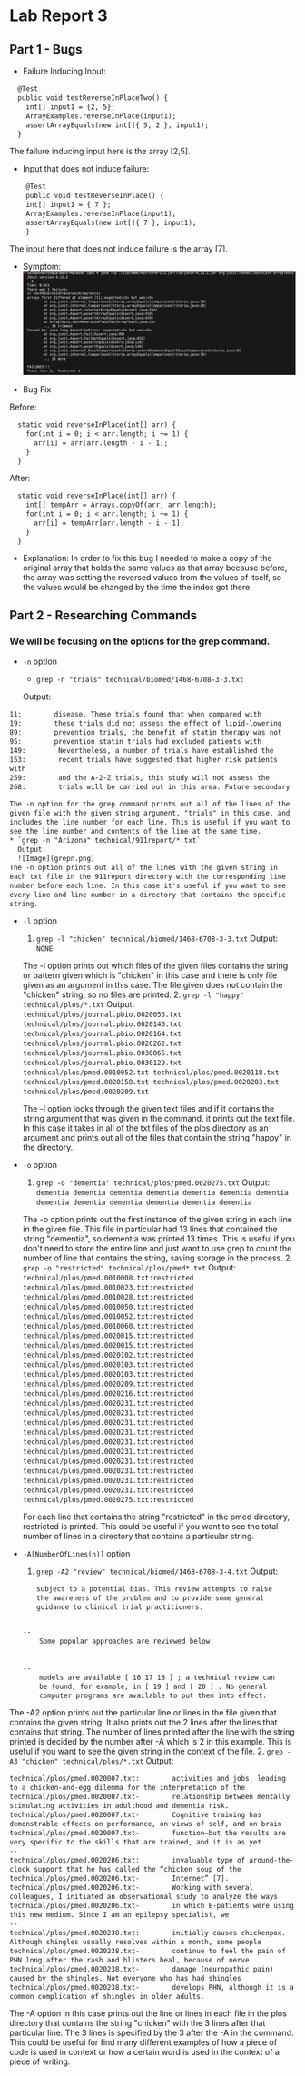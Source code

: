 # Lab Report 3

## Part 1 - Bugs
* Failure Inducing Input:
```
  @Test
  public void testReverseInPlaceTwo() {
    int[] input1 = {2, 5};
    ArrayExamples.reverseInPlace(input1);
    assertArrayEquals(new int[]{ 5, 2 }, input1);
  }
```
The failure inducing input here is the array [2,5].

* Input that does not induce failure:
```
	@Test 
	public void testReverseInPlace() {
    int[] input1 = { 7 };
    ArrayExamples.reverseInPlace(input1);
    assertArrayEquals(new int[]{ 7 }, input1);
	}
```
The input here that does not induce failure is the array [7].

* Symptom:
![Image](symptom.png)

* Bug Fix

Before:
```
  static void reverseInPlace(int[] arr) {
    for(int i = 0; i < arr.length; i += 1) {
      arr[i] = arr[arr.length - i - 1];
    }
  }
```

After:
```
  static void reverseInPlace(int[] arr) {
    int[] tempArr = Arrays.copyOf(arr, arr.length);
    for(int i = 0; i < arr.length; i += 1) {
      arr[i] = tempArr[arr.length - i - 1];
    }
  }
```

* Explanation: In order to fix this bug I needed to make a copy of the original array that holds the same values as that array because before, the array was setting the reversed values from the values of itself, so the values would be changed by the time the index got there.

## Part 2 - Researching Commands

### We will be focusing on the options for the **grep** command.

* `-n` option
	* `grep -n "trials" technical/biomed/1468-6708-3-3.txt`

   Output:
```
11:        disease. These trials found that when compared with
19:        these trials did not assess the effect of lipid-lowering
89:        prevention trials, the benefit of statin therapy was not
95:        prevention statin trials had excluded patients with
149:        Nevertheless, a number of trials have established the
153:        recent trials have suggested that higher risk patients with
259:        and the A-2-Z trials, this study will not assess the
268:        trials will be carried out in this area. Future secondary
```

    The -n option for the grep command prints out all of the lines of the given file with the given string argument, "trials" in this case, and includes the line number for each line. This is useful if you want to see the line number and contents of the line at the same time.
	* `grep -n "Arizona" technical/911report/*.txt`
      Output:
      ![Image](grepn.png)
    The -n option prints out all of the lines with the given string in each txt file in the 911report directory with the corresponding line number before each line. In this case it's useful if you want to see every line and line number in a directory that contains the specific string. 

* `-l` option
  1. `grep -l "chicken" technical/biomed/1468-6708-3-3.txt`
      Output: `NONE`

    The -l option prints out which files of the given files contains the string or pattern given which is "chicken" in this case and there is only file given as an argument in this case. The file given does not contain the "chicken" string, so no files are printed.
  2. `grep -l "happy" technical/plos/*.txt`
      Output:
      ```
technical/plos/journal.pbio.0020053.txt
technical/plos/journal.pbio.0020140.txt
technical/plos/journal.pbio.0020164.txt
technical/plos/journal.pbio.0020262.txt
technical/plos/journal.pbio.0030065.txt
technical/plos/journal.pbio.0030129.txt
technical/plos/pmed.0010052.txt
technical/plos/pmed.0020118.txt
technical/plos/pmed.0020158.txt
technical/plos/pmed.0020203.txt
technical/plos/pmed.0020209.txt```

  The -l option looks through the given text files and if it contains the string argument that was given in the command, it prints out the text 
 file. In this case it takes in all of the txt files of the plos directory as an argument and prints out all of the files that contain the string "happy" in the directory.

* `-o` option
  1. `grep -o "dementia" technical/plos/pmed.0020275.txt`
      Output: ```
dementia
dementia
dementia
dementia
dementia
dementia
dementia
dementia
dementia
dementia
dementia
dementia
dementia```

    The -o option prints out the first instance of the given string in each line in the given file. This file in particular had 13 lines that contained the string "dementia", so dementia was printed 13 times. This is useful if you don't need to store the entire line and just want to use grep to count the number of line that contains the string, saving storage in the process.
  2. `grep -o "restricted" technical/plos/pmed*.txt`
      Output:
      ```
technical/plos/pmed.0010008.txt:restricted
technical/plos/pmed.0010023.txt:restricted
technical/plos/pmed.0010028.txt:restricted
technical/plos/pmed.0010050.txt:restricted
technical/plos/pmed.0010052.txt:restricted
technical/plos/pmed.0010060.txt:restricted
technical/plos/pmed.0020015.txt:restricted
technical/plos/pmed.0020015.txt:restricted
technical/plos/pmed.0020102.txt:restricted
technical/plos/pmed.0020103.txt:restricted
technical/plos/pmed.0020103.txt:restricted
technical/plos/pmed.0020209.txt:restricted
technical/plos/pmed.0020216.txt:restricted
technical/plos/pmed.0020231.txt:restricted
technical/plos/pmed.0020231.txt:restricted
technical/plos/pmed.0020231.txt:restricted
technical/plos/pmed.0020231.txt:restricted
technical/plos/pmed.0020231.txt:restricted
technical/plos/pmed.0020231.txt:restricted
technical/plos/pmed.0020231.txt:restricted
technical/plos/pmed.0020231.txt:restricted
technical/plos/pmed.0020231.txt:restricted
technical/plos/pmed.0020231.txt:restricted
technical/plos/pmed.0020275.txt:restricted```

  For each line that contains the string "restricted" in the pmed directory, restricted is printed. This could be useful if you want to see the 
  total number of lines in a directory that contains a particular string.

* `-A[NumberOfLines(n)]` option
  1. `grep -A2 "review" technical/biomed/1468-6708-3-4.txt`
       Output:
        ```
        subject to a potential bias. This review attempts to raise
        the awareness of the problem and to provide some general
        guidance to clinical trial practitioners.
        ```
        ```
	```
 	--
        Some popular approaches are reviewed below.
      
      
	--
        models are available [ 16 17 18 ] ; a technical review can
        be found, for example, in [ 19 ] and [ 20 ] . No general
        computer programs are available to put them into effect.
	 ```

The -A2 option prints out the particular line or lines in the file given that contains the given string. It also prints out the 2 lines 	after the lines that contains that string. The number of lines printed after the line with the string printed is decided by the number after -A which is 2 in this example. This is useful if you want to see the given string in the context of the file.
  2. `grep -A3 "chicken" technical/plos/*.txt`
      Output:
```
technical/plos/pmed.0020007.txt:        activities and jobs, leading to a chicken-and-egg dilemma for the interpretation of the
technical/plos/pmed.0020007.txt-        relationship between mentally stimulating activities in adulthood and dementia risk.
technical/plos/pmed.0020007.txt-        Cognitive training has demonstrable effects on performance, on views of self, and on brain
technical/plos/pmed.0020007.txt-        function—but the results are very specific to the skills that are trained, and it is as yet
--
technical/plos/pmed.0020206.txt:        invaluable type of around-the-clock support that he has called the “chicken soup of the
technical/plos/pmed.0020206.txt-        Internet” [7].
technical/plos/pmed.0020206.txt-        Working with several colleagues, I initiated an observational study to analyze the ways
technical/plos/pmed.0020206.txt-        in which E-patients were using this new medium. Since I am an epilepsy specialist, we
--
technical/plos/pmed.0020238.txt:        initially causes chickenpox. Although shingles usually resolves within a month, some people
technical/plos/pmed.0020238.txt-        continue to feel the pain of PHN long after the rash and blisters heal, because of nerve
technical/plos/pmed.0020238.txt-        damage (neuropathic pain) caused by the shingles. Not everyone who has had shingles
technical/plos/pmed.0020238.txt-        develops PHN, although it is a common complication of shingles in older adults.
```

  The -A option in this case prints out the line or lines in each file in the plos directory that contains the string "chicken" with the 3 
  lines after that particular line. The 3 lines is specified by the 3 after the -A in the command. This could be useful for find many different 
  examples of how a piece of code is used in context or how a certain word is used in the context of a piece of writing.

 
  

